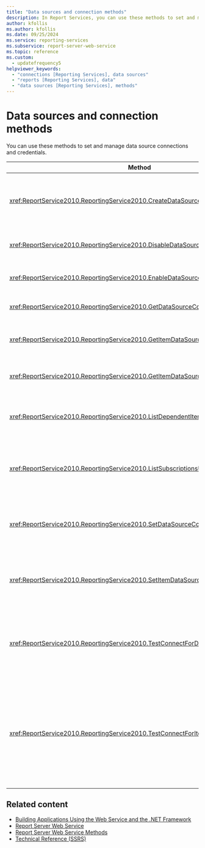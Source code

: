 ```yaml
---
title: "Data sources and connection methods"
description: In Report Services, you can use these methods to set and manage data source connections and credentials.
author: kfollis
ms.author: kfollis
ms.date: 09/25/2024
ms.service: reporting-services
ms.subservice: report-server-web-service
ms.topic: reference
ms.custom:
  - updatefrequency5
helpviewer_keywords:
  - "connections [Reporting Services], data sources"
  - "reports [Reporting Services], data"
  - "data sources [Reporting Services], methods"
---
```

# Data sources and connection methods
  You can use these methods to set and manage data source connections and credentials.  
  
|Method|Action|  
|------------|------------|  
|<xref:ReportService2010.ReportingService2010.CreateDataSource%2A>|Creates a new data source in the report server database or SharePoint library.|  
|<xref:ReportService2010.ReportingService2010.DisableDataSource%2A>|Disables a data source that is enabled.|  
|<xref:ReportService2010.ReportingService2010.EnableDataSource%2A>|Enables a data source that is disabled.|  
|<xref:ReportService2010.ReportingService2010.GetDataSourceContents%2A>|Returns the contents of a data source.|  
|<xref:ReportService2010.ReportingService2010.GetItemDataSourcePrompts%2A>|Gets the data source prompts for a specified item.|  
|<xref:ReportService2010.ReportingService2010.GetItemDataSources%2A>|Returns the data sources for an item in the catalog.|  
|<xref:ReportService2010.ReportingService2010.ListDependentItems%2A>|Returns a list of catalog items that reference a specified catalog item.|  
|<xref:ReportService2010.ReportingService2010.ListSubscriptionsUsingDataSource%2A>|Returns a list of subscriptions that are associated with a given data source.|  
|<xref:ReportService2010.ReportingService2010.SetDataSourceContents%2A>|Sets the connection properties that are associated with a data source.|  
|<xref:ReportService2010.ReportingService2010.SetItemDataSources%2A>|Sets the data sources for an item in a report server database or SharePoint library.|  
|<xref:ReportService2010.ReportingService2010.TestConnectForDataSourceDefinition%2A>|Tests the connection for a data source. This method supports the direct testing of the data source.|  
|<xref:ReportService2010.ReportingService2010.TestConnectForItemDataSource%2A>|Tests the connection for a data source. This method supports the testing of published data sources that are used by reports or models and shared data sources.|  
  
## Related content

- [Building Applications Using the Web Service and the .NET Framework](../../../reporting-services/report-server-web-service/net-framework/building-applications-using-the-web-service-and-the-net-framework.md)
- [Report Server Web Service](../../../reporting-services/report-server-web-service/report-server-web-service.md)
- [Report Server Web Service Methods](../../../reporting-services/report-server-web-service/methods/report-server-web-service-methods.md)
- [Technical Reference &#40;SSRS&#41;](../../../reporting-services/technical-reference-ssrs.md)
